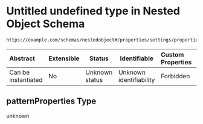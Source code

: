 # Untitled undefined type in Nested Object Schema

```txt
https://example.com/schemas/nestedobject#/properties/settings/properties/collaborators/patternProperties
```




| Abstract            | Extensible | Status         | Identifiable            | Custom Properties | Additional Properties | Access Restrictions | Defined In                                                                                   |
| :------------------ | ---------- | -------------- | ----------------------- | :---------------- | --------------------- | ------------------- | -------------------------------------------------------------------------------------------- |
| Can be instantiated | No         | Unknown status | Unknown identifiability | Forbidden         | Allowed               | none                | [nestedobj.schema.json\*](../generated-schemas/nestedobj.schema.json "open original schema") |

## patternProperties Type

unknown
